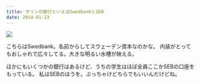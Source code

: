 ```yaml
---
title: タリンの銀行といえばSwedbankとSEB
date: 2014-01-23
---
```


![](https://photos.xar.sh/20463185194_df717e2391_b.jpg)

こちらはSwedbank。名前からしてスウェーデン資本なのかな。
内装がとってもおしゃれで広々してる。大きな明るい水槽が映える。

ほかにもいくつかの銀行はあるけど、うちの学生はほぼ全員ここかSEBの口座をもっている。
私はSEBのほうを。ぶっちゃけどちらでもいいんだけどね。
